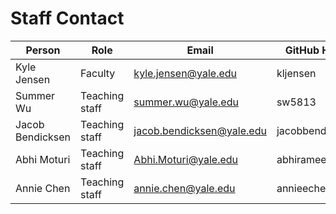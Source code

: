 # Staff Contact

| Person | Role | Email | GitHub Handle |
| ------ | ---- | ----- | ------------- |
| Kyle Jensen | Faculty | kyle.jensen@yale.edu | kljensen |
| Summer Wu | Teaching staff | summer.wu@yale.edu | sw5813 |
| Jacob Bendicksen | Teaching staff | jacob.bendicksen@yale.edu |  jacobbendicksen |
| Abhi Moturi | Teaching staff | Abhi.Moturi@yale.edu | abhiramee08b021 |
| Annie Chen | Teaching staff | annie.chen@yale.edu | annieechen|

